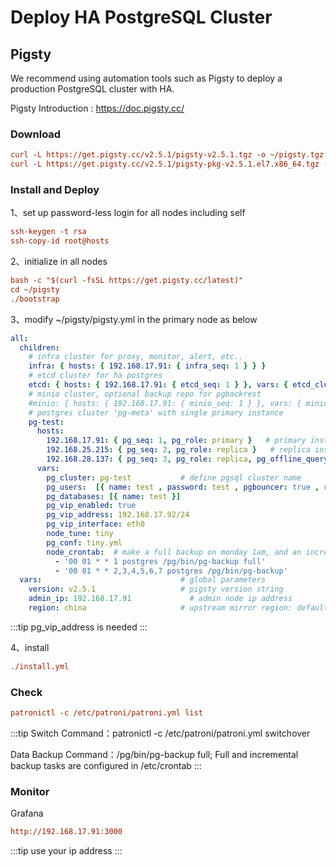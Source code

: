 # Deploy HA PostgreSQL Cluster

<!--
SPDX-FileCopyrightText: 2023 LakeSoul Contributors

SPDX-License-Identifier: Apache-2.0
-->

## Pigsty

We recommend using automation tools such as Pigsty to deploy a production PostgreSQL cluster with HA.

Pigsty Introduction : https://doc.pigsty.cc/

### Download
```ini
curl -L https://get.pigsty.cc/v2.5.1/pigsty-v2.5.1.tgz -o ~/pigsty.tgz 
curl -L https://get.pigsty.cc/v2.5.1/pigsty-pkg-v2.5.1.el7.x86_64.tgz -o /tmp/pkg.tgz
```
### Install and Deploy

1、set up password-less login for all nodes including self
```ini
ssh-keygen -t rsa
ssh-copy-id root@hosts
```

2、initialize in all nodes

```ini
bash -c "$(curl -fsSL https://get.pigsty.cc/latest)"  
cd ~/pigsty
./bootstrap 
```

3、modify ~/pigsty/pigsty.yml in the primary node as below

```yaml
all:
  children:
    # infra cluster for proxy, monitor, alert, etc..
    infra: { hosts: { 192.168.17.91: { infra_seq: 1 } } }
    # etcd cluster for ha postgres
    etcd: { hosts: { 192.168.17.91: { etcd_seq: 1 } }, vars: { etcd_cluster: etcd } }
    # minio cluster, optional backup repo for pgbackrest
    #minio: { hosts: { 192.168.17.91: { minio_seq: 1 } }, vars: { minio_cluster: minio } }
    # postgres cluster 'pg-meta' with single primary instance
    pg-test:
      hosts:
        192.168.17.91: { pg_seq: 1, pg_role: primary }   # primary instance, leader of cluster
        192.168.25.215: { pg_seq: 2, pg_role: replica }   # replica instance, follower of leader
        192.168.28.137: { pg_seq: 3, pg_role: replica, pg_offline_query: true } # replica with offline access
      vars:
        pg_cluster: pg-test           # define pgsql cluster name
        pg_users:  [{ name: test , password: test , pgbouncer: true , roles: [ dbrole_admin ] }]
        pg_databases: [{ name: test }]
        pg_vip_enabled: true
        pg_vip_address: 192.168.17.92/24
        pg_vip_interface: eth0
        node_tune: tiny
        pg_conf: tiny.yml
        node_crontab:  # make a full backup on monday 1am, and an incremental backup during weekdays
          - '00 01 * * 1 postgres /pg/bin/pg-backup full'
          - '00 01 * * 2,3,4,5,6,7 postgres /pg/bin/pg-backup'
  vars:                               # global parameters
    version: v2.5.1                   # pigsty version string
    admin_ip: 192.168.17.91             # admin node ip address
    region: china                     # upstream mirror region: default,china,europe
```
:::tip
pg_vip_address is needed
:::

4、install 
```ini
./install.yml 
```

### Check
```ini
patronictl -c /etc/patroni/patroni.yml list
```
:::tip
Switch Command：patronictl -c /etc/patroni/patroni.yml switchover

Data Backup Command：/pg/bin/pg-backup full; Full and incremental backup tasks are configured in /etc/crontab
:::

### Monitor
Grafana
```ini
http://192.168.17.91:3000
```
:::tip
use your ip address
:::